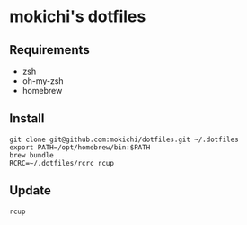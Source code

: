 # mokichi's dotfiles

## Requirements

- zsh
- oh-my-zsh
- homebrew

## Install

```
git clone git@github.com:mokichi/dotfiles.git ~/.dotfiles
export PATH=/opt/homebrew/bin:$PATH
brew bundle
RCRC=~/.dotfiles/rcrc rcup
```

## Update

```
rcup
```

